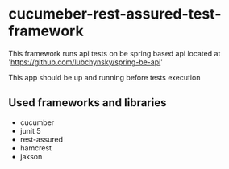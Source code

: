# cucumeber-rest-assured-test-framework
This framework runs api tests on be spring based api located at 'https://github.com/lubchynsky/spring-be-api'

This app should be up and running before tests execution

## Used frameworks and libraries
* cucumber
* junit 5
* rest-assured
* hamcrest
* jakson